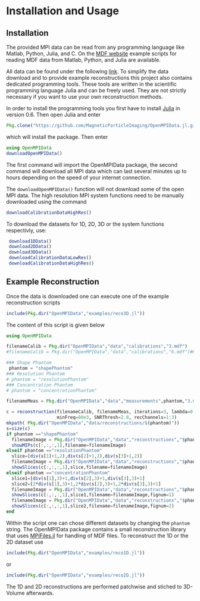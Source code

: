 # Installation and Usage

## Installation

The provided MPI data can be read from any programming language like Matlab, Python, Julia, and C.
On the [MDF website](https://github.com/MagneticParticleImaging/MDF) example scripts
for reading MDF data from Matlab, Python, and Julia are available.

All data can be found under the following [link](https://media.tuhh.de/ibi/openMPIData/data/). To simplify the data download and to provide example reconstructions this project also contains dedicated programming tools. These tools are written in the scientific programming language Julia and can be freely used. They are not strictly necessary if you want to use your own reconstruction methods.

In order to install the programming tools you first have to install [Julia](http://julialang.org/downloads/) in version 0.6. Then open Julia and enter
```julia
Pkg.clone("https://github.com/MagneticParticleImaging/OpenMPIData.jl.git")
```
which will install the package. Then enter
```julia
using OpenMPIData
downloadOpenMPIData()
```
The first command will import the OpenMPIData package, the second command will download all MPI
data which can last several minutes up to hours depending on the speed of your internet connection.

The `downloadOpenMPIData()` function will not download some of the open MPI data. The high resolution MPI system functions need to be manually downloaded using the command
```julia
downloadCalibrationDataHighRes()
```
To download the datasets for 1D, 2D, 3D or the system functions respectivly, use:
```julia
 download1DData()
 download2DData()
 download3DData()
 downloadCalibrationDataLowRes()
 downloadCalibrationDataHighRes()
```

## Example Reconstruction

Once the data is downloaded one can execute one of the example reconstruction scripts
```julia
include(Pkg.dir("OpenMPIData","examples/reco3D.jl"))
```
The content of this script is given below
```julia
using OpenMPIData

filenameCalib = Pkg.dir("OpenMPIData","data","calibrations","3.mdf")
#filenameCalib = Pkg.dir("OpenMPIData","data","calibrations","6.mdf")#High Resolution

### Shape Phantom
 phantom = "shapePhantom"
### Resolution Phantom
# phantom = "resolutionPhantom"
### Concentration Phantom
# phantom = "concentrationPhantom"

filenameMeas = Pkg.dir("OpenMPIData","data","measurements",phantom,"3.mdf")

c = reconstruction(filenameCalib, filenameMeas, iterations=3, lambda=0.001,
                   minFreq=80e3, SNRThresh=2.0, recChannels=1:3)
mkpath( Pkg.dir("OpenMPIData","data/reconstructions/$(phantom)"))
s=size(c)
if phantom =="shapePhantom"
  filenameImage = Pkg.dir("OpenMPIData","data","reconstructions","$phantom","reconstruction3D.png")
  showMIPs(c[:,:,:,1],filename=filenameImage)
elseif phantom =="resolutionPhantom"
  slice=[div(s[1]+1,2),div(s[2]+1,2),div(s[3]+1,2)]
  filenameImage = Pkg.dir("OpenMPIData","data","reconstructions","$phantom","reconstruction3D.png")
  showSlices(c[:,:,:,1],slice,filename=filenameImage)
elseif phantom =="concentrationPhantom"
  slice1=[div(s[1],3)+1,div(s[2],3)+1,div(s[3],3)+1]
  slice2=[2*div(s[1],3)+1,2*div(s[2],3)+1,2*div(s[3],3)+1]
  filenameImage = Pkg.dir("OpenMPIData","data","reconstructions","$phantom","reconstruction3D_1.png")
  showSlices(c[:,:,:,1],slice1,filename=filenameImage,fignum=1)
  filenameImage = Pkg.dir("OpenMPIData","data","reconstructions","$phantom","reconstruction3D_2.png")
  showSlices(c[:,:,:,1],slice2,filename=filenameImage,fignum=2)
end
```

Within the script one can chose different datasets by changing the `phantom` string. The OpenMPIData package contains a small reconstruction library that uses [MPIFiles.jl](https://github.com/MagneticParticleImaging/MPIFiles.jl) for handling of MDF files.
To reconstruct the 1D or the 2D dataset use
```julia
include(Pkg.dir("OpenMPIData","examples/reco1D.jl"))
```
or
```julia
include(Pkg.dir("OpenMPIData","examples/reco2D.jl"))
```
The 1D and 2D reconstructions are performed patchwise and stiched to 3D-Volume afterwards.
